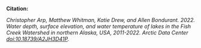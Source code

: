 **Citation:** 

*Christopher Arp, Matthew Whitman, Katie Drew, and Allen Bondurant. 2022. Water depth, surface elevation, and water temperature of lakes in the Fish Creek Watershed in northern Alaska, USA, 2011-2022. Arctic Data Center [doi:10.18739/A2JH3D41P](https://arcticdata.io/catalog/view/doi%3A10.18739%2FA2JH3D41P).*